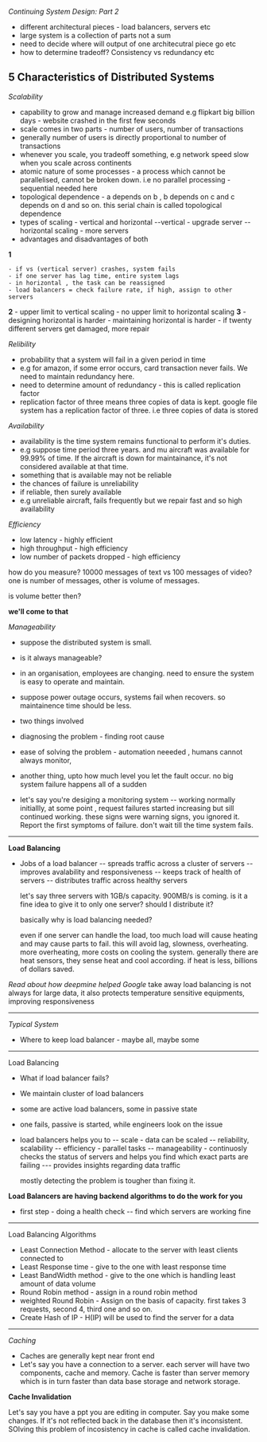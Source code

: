 *Continuing System Design: Part 2*

- different architectural pieces - load balancers, servers etc
- large system is a collection of parts not a sum
- need to decide where will output of one architecutral piece go etc
- how to determine tradeoff? Consistency vs redundancy etc

**5 Characteristics of Distributed Systems**
---
*Scalability*

- capability to grow and manage increased demand e.g flipkart big billion days - website crashed in the first few seconds 
- scale comes in two parts - number of users, number of transactions
- generally number of users is directly proportional to number of transactions
- whenever you scale, you tradeoff something, e.g network speed slow when you scale across continents
- atomic nature of some processes - a process which cannot be parallelised, cannot be broken down. i.e no parallel processing - sequential needed here
- topological dependence - a depends on b , b depends on c and c depends on d and so on. this serial chain is called topological dependence
- types of scaling - vertical and horizontal
	--vertical - upgrade server
	--horizontal scaling - more servers
- advantages and disadvantages of both

**1**


	- if vs (vertical server) crashes, system fails
	- if one server has lag time, entire system lags
	- in horizontal , the task can be reassigned
	- load balancers = check failure rate, if high, assign to other servers
**2**
	- upper limit to vertical scaling
	- no upper limit to horizontal scaling
**3**
	- designing horizontal is harder 
	- maintaining horizontal is harder - if twenty different servers get damaged, more repair


*Relibility*

- probability that a system will fail in a given period in time
- e.g for amazon, if some error occurs, card transaction never fails. We need to maintain redundancy here. 
- need to determine amount of redundancy - this is called replication factor
- replication factor of three means three copies of data is kept. google file system has a replication factor of three. i.e three copies of data is stored

*Availability*

- availability is the time system remains functional to perform it's duties. 
- e.g suppose time period three years. and mu aircraft was available for 99.99% of time. If the aircraft is down for maintainance, it's not considered available at that time. 
- something that is available may not be reliable
- the chances of failure is unreliability
- if reliable, then surely available
- e.g unreliable aircraft, fails frequently but we repair fast and so high availability

*Efficiency*

- low latency - highly efficient
- high throughput - high efficiency
- low number of packets dropped - high efficiency

how do you measure? 10000 messages of text vs 100 messages of video? one is number of messages, other is volume of messages.

is volume better then?

**we'll come to that**

*Manageability*

- suppose the distributed system is small. 
- is it always manageable?
- in an organisation, employees are changing. need to ensure the system is easy to operate and maintain. 
- suppose power outage occurs, systems fail when recovers. so maintainence time should be less. 
- two things involved
- diagnosing the problem - finding root cause
- ease of solving the problem - automation neeeded , humans cannot always monitor, 

- another thing, upto how much level you let the fault occur. no big system failure happens all of a sudden
- let's say you're desiging a monitoring system 
-- working normally initiallly, at some point , request failures started increasing but sill continued working. these signs were warning signs, you ignored it. Report the first symptoms of failure. don't wait till the time system fails. 

---

**Load Balancing**

- Jobs of a load balancer
	-- spreads traffic across a cluster of servers
	--improves avalability and responsiveness
	-- keeps track of health of servers
	-- distributes traffic across healthy servers
	
	let's say three servers with 1GB/s capacity. 900MB/s is coming. is it a fine idea to give it to only one server?
	should I distribute it?

	basically why is load balancing needed?
	
	even if one server can handle the load, too much load will cause heating and may cause parts to fail. this will avoid lag, slowness, overheating.
	more overheating, more costs on cooling the system. generally there are heat sensors, they sense heat and cool according. if heat is less, billions of dollars saved.

*Read about how deepmine helped Google*
 take away load balancing is not always for large data, it also protects temperature sensitive equipments, improving responsiveness

---
*Typical System*	
- Where to keep load balancer - maybe all, maybe some
---
Load Balancing

- What if load balancer fails?
- We maintain cluster of load balancers
- some are active load balancers, some in passive state
- one fails, passive is started, while engineers look on the issue
- load balancers helps you to 
	-- scale - data can be scaled
	-- reliability, scalability
	-- efficiency - parallel tasks
	-- manageability - continuosly checks the status of servers and helps you find which exact parts are failing
		--- provides insights regarding data traffic
	
	mostly detecting the problem is tougher than fixing it.

**Load Balancers are having backend algorithms to do the work for you**

- first step - doing a health check
	-- find which servers are working fine
---
Load Balancing Algorithms
- Least Connection Method - allocate to the server with least clients connected to
- Least Response time - give to the one with least response time
- Least BandWidth method - give to the one which is handling least amount of data volume
- Round Robin method - assign in a round robin method
- weighted Round Robin - Assign on the basis of capacity. first takes 3 requests, second 4, third one and so on. 
- Create Hash of IP - H(IP) will be used to find the server for a data


---
*Caching*

- Caches are generally kept near front end
- Let's say you have a connection to a server. each server will have two components, cache and memory. Cache is faster than server memory which is in turn faster than data base storage and network storage. 


**Cache Invalidation**

Let's say you have a ppt you are editing in computer. Say you make some changes. If it's not reflected back in the database then it's inconsistent. SOlving this problem of incosistency in cache is called cache invalidation. 
  
